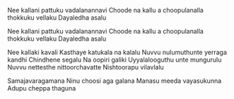 Nee kallani pattuku vadalanannavi
Choode na kallu
a choopulanalla thokkuku vellaku
Dayaledha asalu


Nee kallani pattuku vadalanannavi
Choode na kallu
a choopulanalla thokkuku vellaku
Dayaledha asalu


Nee kallaki kavali
Kasthaye katukala na kalalu
Nuvvu nulumuthunte yerraga kandhi
Chindhene segalu
Na oopiri galiki
Uyyalalooguthu unte mungurulu
Nuvvu nettesthe nittoorchavatte
Nishtoorapu vilavlalu


Samajavaragamana
Ninu choosi aga galana
Manasu meeda vayasukunna
Adupu cheppa thaguna
